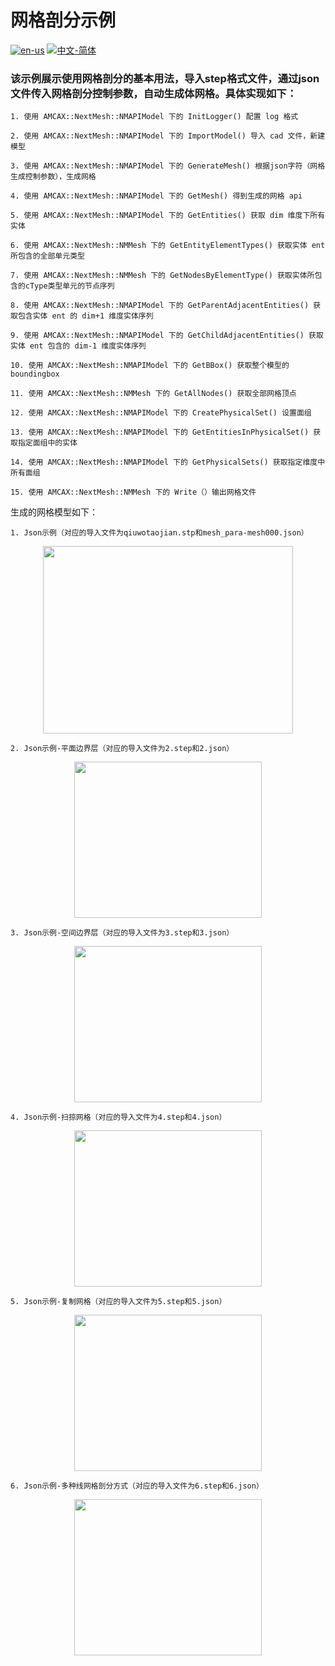 # 网格剖分示例

[![en-us](https://img.shields.io/badge/en-us-yellow.svg)](./README.md) [![中文-简体](https://img.shields.io/badge/%E4%B8%AD%E6%96%87-%E7%AE%80%E4%BD%93-red.svg)](./README.zh_cn.md)

### 该示例展示使用网格剖分的基本用法，导入step格式文件，通过json文件传入网格剖分控制参数，自动生成体网格。具体实现如下：

	1. 使用 AMCAX::NextMesh::NMAPIModel 下的 InitLogger() 配置 log 格式
	
	2. 使用 AMCAX::NextMesh::NMAPIModel 下的 ImportModel() 导入 cad 文件，新建模型
	
	3. 使用 AMCAX::NextMesh::NMAPIModel 下的 GenerateMesh() 根据json字符（网格生成控制参数），生成网格
	
	4. 使用 AMCAX::NextMesh::NMAPIModel 下的 GetMesh() 得到生成的网格 api
	
	5. 使用 AMCAX::NextMesh::NMAPIModel 下的 GetEntities() 获取 dim 维度下所有实体
	
	6. 使用 AMCAX::NextMesh::NMMesh 下的 GetEntityElementTypes() 获取实体 ent 所包含的全部单元类型
	
	7. 使用 AMCAX::NextMesh::NMMesh 下的 GetNodesByElementType() 获取实体所包含的cType类型单元的节点序列
	
	8. 使用 AMCAX::NextMesh::NMAPIModel 下的 GetParentAdjacentEntities() 获取包含实体 ent 的 dim+1 维度实体序列
	
	9. 使用 AMCAX::NextMesh::NMAPIModel 下的 GetChildAdjacentEntities() 获取实体 ent 包含的 dim-1 维度实体序列
	
	10. 使用 AMCAX::NextMesh::NMAPIModel 下的 GetBBox() 获取整个模型的 boundingbox
	
	11. 使用 AMCAX::NextMesh::NMMesh 下的 GetAllNodes() 获取全部网格顶点
	
	12. 使用 AMCAX::NextMesh::NMAPIModel 下的 CreatePhysicalSet() 设置面组
	
	13. 使用 AMCAX::NextMesh::NMAPIModel 下的 GetEntitiesInPhysicalSet() 获取指定面组中的实体
	
	14. 使用 AMCAX::NextMesh::NMAPIModel 下的 GetPhysicalSets() 获取指定维度中所有面组
	
	15. 使用 AMCAX::NextMesh::NMMesh 下的 Write（）输出网格文件


生成的网格模型如下：

	1. Json示例（对应的导入文件为qiuwotaojian.stp和mesh_para-mesh000.json） 

<div align = center><img src="https://s2.loli.net/2024/08/21/fgE13hGHXuNz29m.png" width="400" height="300"></div>

	2. Json示例-平面边界层（对应的导入文件为2.step和2.json）

<div align = center><img src="https://s2.loli.net/2024/11/29/9J2T7fGjuOXQxMe.jpg" width="300" height="250"></div>

	3. Json示例-空间边界层（对应的导入文件为3.step和3.json）

<div align = center><img src="https://s2.loli.net/2024/09/29/hc1jrQLRWPH6s8J.png" width="300" height="250"></div>

	4. Json示例-扫掠网格（对应的导入文件为4.step和4.json）

<div align = center><img src="https://s2.loli.net/2024/12/02/CKA3s8RZzM5ovu7.png" width="300" height="250"></div>

	5. Json示例-复制网格（对应的导入文件为5.step和5.json）

<div align = center><img src="https://s2.loli.net/2024/12/31/PykwZ7qOGNxHR1l.png" width="300" height="250"></div>

	6. Json示例-多种线网格剖分方式（对应的导入文件为6.step和6.json）

<div align = center><img src="https://s2.loli.net/2024/12/31/QEWeyAra2iJclK1.png" width="300" height="250"></div>

